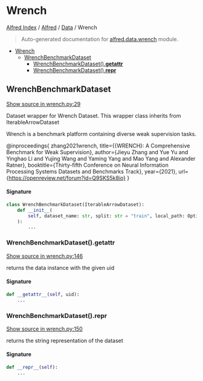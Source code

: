 # Wrench

[Alfred Index](../../README.md#alfred-index) /
[Alfred](../index.md#alfred) /
[Data](./index.md#data) /
Wrench

> Auto-generated documentation for [alfred.data.wrench](../../../alfred/data/wrench.py) module.

- [Wrench](#wrench)
  - [WrenchBenchmarkDataset](#wrenchbenchmarkdataset)
    - [WrenchBenchmarkDataset().__getattr__](#wrenchbenchmarkdataset()__getattr__)
    - [WrenchBenchmarkDataset().__repr__](#wrenchbenchmarkdataset()__repr__)

## WrenchBenchmarkDataset

[Show source in wrench.py:29](../../../alfred/data/wrench.py#L29)

Dataset wrapper for Wrench Dataset.
This wrapper class inherits from IterableArrowDataset

Wrench is a benchmark platform containing diverse weak supervision tasks.

@inproceedings{
    zhang2021wrench,
    title={{WRENCH}: A Comprehensive Benchmark for Weak Supervision},
    author={Jieyu Zhang and Yue Yu and Yinghao Li and Yujing Wang and Yaming Yang and Mao Yang and Alexander Ratner},
    booktitle={Thirty-fifth Conference on Neural Information Processing Systems Datasets and Benchmarks Track},
    year={2021},
    url={https://openreview.net/forum?id=Q9SKS5k8io}
}

#### Signature

```python
class WrenchBenchmarkDataset(IterableArrowDataset):
    def __init__(
        self, dataset_name: str, split: str = "train", local_path: Optional[str] = None
    ):
        ...
```

### WrenchBenchmarkDataset().__getattr__

[Show source in wrench.py:146](../../../alfred/data/wrench.py#L146)

returns the data instance with the given uid

#### Signature

```python
def __getattr__(self, uid):
    ...
```

### WrenchBenchmarkDataset().__repr__

[Show source in wrench.py:150](../../../alfred/data/wrench.py#L150)

returns the string representation of the dataset

#### Signature

```python
def __repr__(self):
    ...
```


